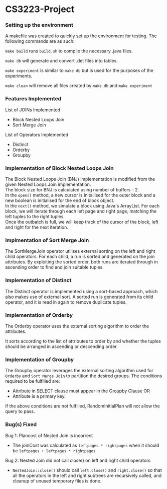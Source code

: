 # CS3223-Project

### Setting up the environment
A makefile was created to quickly set up the environment for testing. The following commands are as such:

`make build` runs `build.sh` to compile the necessary .java files.

`make db` will generate and convert .det files into tables.

`make experiment` is similar to `make db` but is used for the purposes of the experiments.

`make clean` will remove all files created by `make db` and `make experiment`

### Features Implemented
List of JOINs Implemented
- Block Nested Loops Join
- Sort Merge Join

List of Operators Implemented
- Distinct
- Orderby
- Groupby

### Implementation of Block Nested Loops Join
The Block Nested Loops Join (BNJ) implementation is modified from the given Nested Loops Join implementation.  
The block size for BNJ is calculated using number of buffers - 2.  
In the `open()` method, a new cursor is initailised for the outer block and a new boolean is initialised for the end of block object.  
In the `next()` method, we simulate a block using Java's ArrayList. For each block, we will iterate through each left page and right page, matching the left tuples to the right tuples.  
Once the outbatch is full, we will keep track of the cursor of the block, left and right for the next iteration.  
### Implmentation of Sort Merge Join
The SortMergeJoin operator utilises external sorting on the left and right child operators. For each child, a run is sorted and generated on the join attributes.
By exploiting the sorted order, both runs are iterated through in ascending order to find and join suitable tuples. 
### Implementation of Distinct
The Distinct operator is implemented using a sort-based approach, which also makes use of external sort. A sorted run is generated from its child operator, and it is read in again to remove duplicate tuples.  
### Implementation of Orderby
The Orderby operator uses the external sorting algorithm to order the attributes. 

It sorts according to the list of attributes to order by and whether the tuples should be arranged in ascending or descending order.

### Implementation of Groupby
The Groupby operator leverages the external sorting algorithm used for `Orderby` and `Sort Merge Join` to partition the desired groups. 
The conditions required to be fulfilled are:
- Attribute in SELECT clause must appear in the Groupby Clause OR
- Attribute is a primary key.

If the above conditions are not fulfilled, RandomInitialPlan will not allow the query to pass.

### Bug(s) Fixed
Bug 1: Plancost of Nested Join is incorrect
- The joinCost was calculated as `leftpages * rightpages` when it should be `leftpages + leftpages * rightpages`

Bug 2: Nested Join did not call close() on left and right child operators
- `NestedJoin::close()` should call `left.close()` and `right.close()` so that all the operators in the left and right subtrees are recursively called, and cleanup of unused temporary files is done. 
